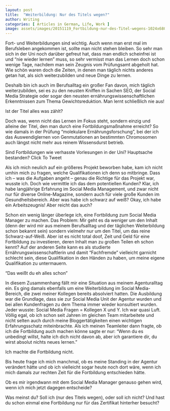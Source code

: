 ```yaml
---
layout: post
title:  "Weiterbildung: Nur des Titels wegen?"
author: Writing
categories: [ Articles in German, Life, Work ]
image: assets/images/20151119_Fortbildung-nur-des-Titel-wegens-1024x680.jpg
---
```



Fort- und Weiterbildungen sind wichtig. Auch wenn man erst mal im Berufsleben angekommen ist, sollte man nicht stehen bleiben. So sehr man sich in der Uni noch darüber gefreut hat, dass man endlich scheinfrei ist und “nie wieder lernen” muss, so sehr vermisst man das Lernen doch schon wenige Tage, nachdem man sein Zeugnis vom Prüfungsamt abgeholt hat. Wie schön waren doch die Zeiten, in denen man täglich nichts anderes getan hat, als sich weiterzubilden und neue Dinge zu lernen.

Deshalb bin ich auch im Berufsalltag ein großer Fan davon, mich täglich weiterzubilden, sei es zu den neusten Kniffen in Sachen SEO, der Social Media Strategie oder sogar den neusten ernährungswissenschaftlichen Erkenntnissen zum Thema Gewichtsreduktion. Man lernt schließlich nie aus!

Ist der Titel alles was zählt?

Doch was, wenn nicht das Lernen im Fokus steht, sondern einzig und alleine der Titel, den man durch eine Fortbildungsmaßnahme erreicht? So wie damals in der Prüfung “molekulare Ernährungsforschung”, bei der ich das Auswendiglernen von Genmutationen an bestimmten Chromosomen auch längst nicht mehr aus reinem Wissensdurst betrieb.

Sind Fortbildungen wie verhasste Vorlesungen in der Uni? Hauptsache bestanden? Click To Tweet

Als ich mich neulich auf ein größeres Projekt beworben habe, kam ich nicht umhin mich zu fragen, welche Qualifikationen ich denn so mitbringe. Dass ich – was die Aufgaben angeht – genau die Richtige für das Projekt war, wusste ich. Doch wie vermittle ich das dem potentiellen Kunden? Klar, ich habe langjährige Erfahrung im Social Media Management, und zwar nicht nur für diverse Online-Magazine, sondern auch für viele große Kunden im Gesundheitsbereich. Aber was habe ich schwarz auf weiß? Okay, ich habe ein Arbeitszeugnis! Aber reicht das auch?

Schon ein wenig länger überlege ich, eine Fortbildung zum Social Media Manager zu machen. Das Problem: Mir geht es da weniger um den Inhalt (denn der wird mir aus meinem Berufsalltag und der täglichen Weiterbildung schon bekannt sein) sondern vielmehr nur um den Titel, um das reine Schwarz-auf-Weiß. Aber ist es nicht total doof, Zeit und Geld für eine Fortbildung zu investieren, deren Inhalt man zu großen Teilen eh schon kennt? Auf der anderen Seite kann es als studierte Ernährungswissenschaftlerin und damit “Fachfremde” vielleicht garnicht schlecht sein, diese Qualifikation in den Händen zu haben, um meine eigene Qualifikation zu untermauern.

“Das weißt du eh alles schon”

In diesem Zusammenhang fällt mir eine Situation aus meinem Agenturalltag ein. Es ging damals ebenfalls um eine Weiterbildung im Social Media-Bereich, die zwei meiner Kollegen bereits absolviert hatten. Die Ausbildung war die Grundlage, dass sie zur Social Media Unit der Agentur wurden und bei allen Kundenfragen zu dem Thema immer wieder konsultiert wurden. Jeder wusste: Social Media Fragen = Kollegen X und Y. Ich war quasi Luft. Völlig egal, ob ich schon seit Jahren im gleichen Team mitarbeitete und nicht selten auch durch meine Bloggertätigkeiten einen wichtigen Erfahrungsschatz miteinbrachte. Als ich meinen Teamleiter dann fragte, ob ich die Fortbildung auch machen könne sagte er nur: “Wenn du es unbedingt willst, halte ich dich nicht davon ab, aber ich garantiere dir, du wirst absolut nichts neues lernen.”

Ich machte die Fortbildung nicht.

Bis heute frage ich mich manchmal, ob es meine Standing in der Agentur verändert hätte und ob ich vielleicht sogar heute noch dort wäre, wenn ich mich damals zur rechten Zeit für die Fortbildung entschieden hätte.

Ob es mir irgendwann mit dem Social Media Manager genauso gehen wird, wenn ich mich jetzt dagegen entscheide?

Was meinst du? Soll ich (nur des Titels wegen), oder soll ich nicht? Und hast du schon einmal eine Fortbildung nur für das Zertifikat hinterher besucht?

